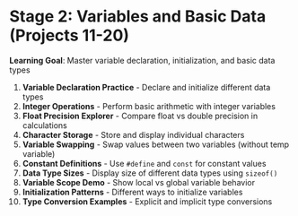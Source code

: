 # Stage 2: Variables and Basic Data (Projects 11-20)

**Learning Goal**: Master variable declaration, initialization, and basic data types

1. **Variable Declaration Practice** - Declare and initialize different data types
2. **Integer Operations** - Perform basic arithmetic with integer variables
3. **Float Precision Explorer** - Compare float vs double precision in calculations
4. **Character Storage** - Store and display individual characters
5. **Variable Swapping** - Swap values between two variables (without temp variable)
6. **Constant Definitions** - Use `#define` and `const` for constant values
7. **Data Type Sizes** - Display size of different data types using `sizeof()`
8. **Variable Scope Demo** - Show local vs global variable behavior
9. **Initialization Patterns** - Different ways to initialize variables
10. **Type Conversion Examples** - Explicit and implicit type conversions
